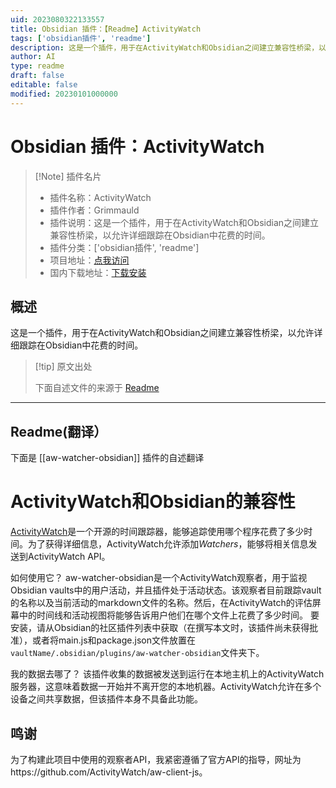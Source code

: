 ```yaml
---
uid: 2023080322133557
title: Obsidian 插件：【Readme】ActivityWatch
tags: ['obsidian插件', 'readme']
description: 这是一个插件，用于在ActivityWatch和Obsidian之间建立兼容性桥梁，以允许详细跟踪在Obsidian中花费的时间。
author: AI
type: readme
draft: false
editable: false
modified: 20230101000000
---
```


# Obsidian 插件：ActivityWatch

> [!Note] 插件名片
> - 插件名称：ActivityWatch
> - 插件作者：Grimmauld
> - 插件说明：这是一个插件，用于在ActivityWatch和Obsidian之间建立兼容性桥梁，以允许详细跟踪在Obsidian中花费的时间。
> - 插件分类：['obsidian插件', 'readme']
> - 项目地址：[点我访问](https://github.com/LordGrimmauld/aw-watcher-obsidian)
> - 国内下载地址：[下载安装](https://pkmer.cn/products/plugin/pluginMarket/?aw-watcher-obsidian)

## 概述

这是一个插件，用于在ActivityWatch和Obsidian之间建立兼容性桥梁，以允许详细跟踪在Obsidian中花费的时间。



> [!tip] 原文出处
> 
>下面自述文件的来源于 [Readme](https://ghproxy.net/https://raw.githubusercontent.com/LordGrimmauld/aw-watcher-obsidian/master/README.md)
> 

---

## Readme(翻译）

下面是 [[aw-watcher-obsidian]] 插件的自述翻译


# ActivityWatch和Obsidian的兼容性
[ActivityWatch](https://activitywatch.net/)是一个开源的时间跟踪器，能够追踪使用哪个程序花费了多少时间。为了获得详细信息，ActivityWatch允许添加*Watchers*，能够将相关信息发送到ActivityWatch API。

如何使用它？
aw-watcher-obsidian是一个ActivityWatch观察者，用于监视Obsidian vaults中的用户活动，并且插件处于活动状态。该观察者目前跟踪vault的名称以及当前活动的markdown文件的名称。然后，在ActivityWatch的评估屏幕中的时间线和活动视图将能够告诉用户他们在哪个文件上花费了多少时间。
要安装，请从Obsidian的社区插件列表中获取（在撰写本文时，该插件尚未获得批准），或者将main.js和package.json文件放置在`vaultName/.obsidian/plugins/aw-watcher-obsidian`文件夹下。

我的数据去哪了？
该插件收集的数据被发送到运行在本地主机上的ActivityWatch服务器，这意味着数据一开始并不离开您的本地机器。ActivityWatch允许在多个设备之间共享数据，但该插件本身不具备此功能。

## 鸣谢
为了构建此项目中使用的观察者API，我紧密遵循了官方API的指导，网址为https://github.com/ActivityWatch/aw-client-js。



